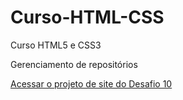 # Curso-HTML-CSS
 Curso HTML5 e CSS3

 Gerenciamento de repositórios

 <a href="https://felipetn1989.github.io/Curso-HTML-CSS/Desafios/desafio010/index.html" target="_blank">Acessar o projeto de site do Desafio 10</a>